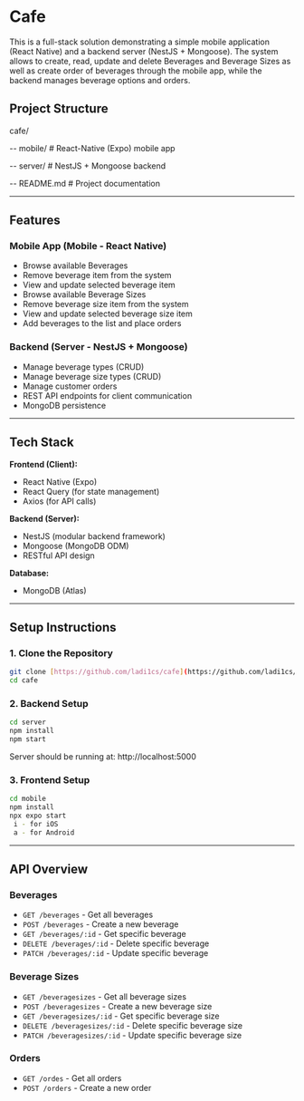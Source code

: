 # Cafe
This is a full-stack solution demonstrating a simple mobile application (React Native) and a backend server (NestJS + Mongoose).
The system allows to create, read, update and delete Beverages and Beverage Sizes as well as create order of beverages through the mobile app, while the backend manages beverage options and orders.

## Project Structure

cafe/

-- mobile/ # React-Native (Expo) mobile app

-- server/ # NestJS + Mongoose backend

-- README.md # Project documentation


---

## Features

### Mobile App (Mobile - React Native)
- Browse available Beverages
- Remove beverage item from the system
- View and update selected beverage item
- Browse available Beverage Sizes
- Remove beverage size item from the system
- View and update selected beverage size item
- Add beverages to the list and place orders

### Backend (Server - NestJS + Mongoose)
- Manage beverage types (CRUD)
- Manage beverage size types (CRUD)
- Manage customer orders
- REST API endpoints for client communication
- MongoDB persistence

---

## Tech Stack

**Frontend (Client):**
- React Native (Expo)
- React Query (for state management)
- Axios (for API calls)

**Backend (Server):**
- NestJS (modular backend framework)
- Mongoose (MongoDB ODM)
- RESTful API design

**Database:**
- MongoDB (Atlas)

---

## Setup Instructions

### 1. Clone the Repository
```bash
git clone [https://github.com/ladi1cs/cafe](https://github.com/ladi1cs/cafe)
cd cafe
```

### 2. Backend Setup
```bash
cd server
npm install
npm start
```
Server should be running at: http://localhost:5000

### 3. Frontend Setup
```bash
cd mobile
npm install
npx expo start
 i - for iOS
 a - for Android 
```

---

## API Overview

### Beverages
 * ```GET /beverages``` - Get all beverages
 * ```POST /beverages``` - Create a new beverage
 * ```GET /beverages/:id``` - Get specific beverage
 * ```DELETE /beverages/:id``` - Delete specific beverage
 * ```PATCH /beverages/:id``` - Update specific beverage
   
### Beverage Sizes
 * ```GET /beveragesizes``` - Get all beverage sizes
 * ```POST /beveragesizes``` - Create a new beverage size
 * ```GET /beveragesizes/:id``` - Get specific beverage size
 * ```DELETE /beveragesizes/:id``` - Delete specific beverage size
 * ```PATCH /beveragesizes/:id``` - Update specific beverage size

### Orders
 * ```GET /ordes``` - Get all orders
 * ```POST /orders``` - Create a new order




